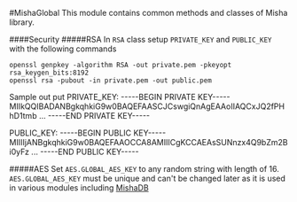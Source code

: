 #MishaGlobal
This module contains common methods and classes of Misha library.

####Security
#####RSA
In `RSA` class setup `PRIVATE_KEY` and `PUBLIC_KEY` with the following commands
```
openssl genpkey -algorithm RSA -out private.pem -pkeyopt rsa_keygen_bits:8192
openssl rsa -pubout -in private.pem -out public.pem
```
Sample out put
PRIVATE_KEY:
-----BEGIN PRIVATE KEY-----
MIIkQQIBADANBgkqhkiG9w0BAQEFAASCJCswgiQnAgEAAoIIAQCxJQ2fPHhD1tmb
...
-----END PRIVATE KEY-----

PUBLIC_KEY:
-----BEGIN PUBLIC KEY-----
MIIIIjANBgkqhkiG9w0BAQEFAAOCCA8AMIIICgKCCAEAsSUNnzx4Q9bZm2Bi0yFz
...
-----END PUBLIC KEY-----

#####AES
Set `AES.GLOBAL_AES_KEY` to any random string with length of 16.
`AES.GLOBAL_AES_KEY` must be unique and can't be changed later as it is used in various modules including [MishaDB](https://github.com/NEPOLIX/Misha/tree/master/MishaDB)